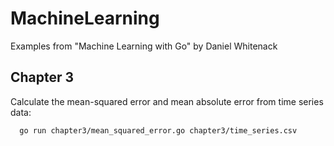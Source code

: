 # MachineLearning

Examples from "Machine Learning with Go" by Daniel Whitenack

## Chapter 3

Calculate the mean-squared error and mean absolute error from time
series data:

```
  go run chapter3/mean_squared_error.go chapter3/time_series.csv
```